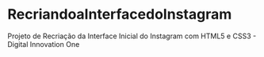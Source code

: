 # RecriandoaInterfacedoInstagram
Projeto de Recriação da Interface Inicial do Instagram com HTML5 e CSS3 - Digital Innovation One
